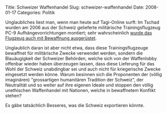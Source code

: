 Title: Schweizer Waffenhandel
Slug: schweizer-waffenhandel
Date: 2008-01-17
Categories: Politik

Unglaubliches liest man, wenn man heute auf Tagi-Online surft: Im Tschad wurden am 2006 aus der Schweiz gelieferte militärische Trainingsflugzeug PC-9 Aufhängevorrichtungen montiert; sehr wahrscheinlich [wurde das Flugzeug auch mit Bewaffnung ausgerüstet](http://www.tagesanzeiger.ch/dyn/news/schweiz/832918.html).

Unglaublich daran ist aber nicht etwa, dass diese Trainingsflugzeuge bewaffnet für militärische Zwecke verwendet werden, sondern die Blauäugigkeit der Schweizer Behörden, welche sich von der Waffenlobby offenbar wieder haben überzeugen lassen, dass diese Lieferung für das Wohl der Schweiz unabdingbar sei und auch nicht für kriegerische Zwecke eingesetzt werden könne. Warum besinnen sich die Proponenten der (völlig imaginären) "grossartigen humanitären Tradition der Schweiz", der Neutralität und so weiter auf ihre eigenen Ideale und stoppen den völlig unethischen Waffenhandel mit Nationen, welche in bewaffnetem Konflikt stehen?

Es gäbe tatsächlich Besseres, was die Schweiz exportieren könnte.
